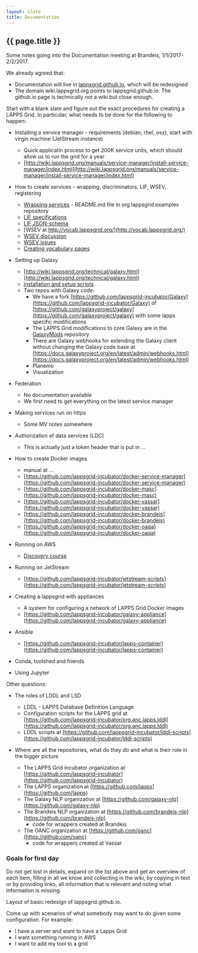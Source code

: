 ```yaml
---
layout: slate
title: Documentation
---
```


## {{ page.title }}

Some notes going into the Documentation meeting at Brandeis, 1/1/2017-2/2/2017.

We already agreed that:

- Documentation will live in [lappsgrid.github.io](lappsgrid.github.io), which will be redesigned
- The domain wiki.lappsgrid.org points to lappsgrid.github.io. The github.io page is technically not a wiki but close enough.

Start with a blank slate and figure out the exact procedures for creating a LAPPS Grid. In particular, what needs to be done for the following to happen:

- Installing a service manager - requirements (debian, rhel, osx), start with virgin machine (JetStream instance)
  - Quick applicatin process to get 200K service units, which should allow us to run the grid for a year
  - [http://wiki.lappsgrid.org/manuals/service-manager/install-service-manager/index.html](http://wiki.lappsgrid.org/manuals/service-manager/install-service-manager/index.html)
  
- How to create services - wrapping, discriminators, LIF, WSEV, registering
  - [Wrapping services](https://github.com/lapps/org.lappsgrid.examples) - README.md file in org.lappsgrid.examples repository
  - [LIF specifications](interchange/index.html)
  - [LIF JSON-schema](schema/lif-schema.json)
  - [WSEV at http://vocab.lappsgrid.org/](http://vocab.lappsgrid.org/)
  - [WSEV discussion](http://wiki.lappsgrid.org/vocabulary/current_issues.html)
  - [WSEV issues](https://github.com/lapps/vocabulary-pages/issues)
  - [Creating vocabulary pages](https://github.com/lapps/vocabulary-pages)

- Setting up Galaxy
  - [http://wiki.lappsgrid.org/technical/galaxy.html](http://wiki.lappsgrid.org/technical/galaxy.html)
  - [installation and setup scripts](http://downloads.lappsgrid.org/scripts/)
  - Two repos with Galaxy code:
    - We have a fork [https://github.com/lappsgrid-incubator/Galaxy](https://github.com/lappsgrid-incubator/Galaxy) of [https://github.com/galaxyproject/galaxy](https://github.com/galaxyproject/galaxy) with some lapps specific modifications
    - The LAPPS Grid modifications to core Galaxy are in the [GalaxyMods](https://github.com/lappsgrid-incubator/GalaxyMods) repository
    - There are Galaxy webhooks for extending the Galaxy client without changing the Galaxy code base at [https://docs.galaxyproject.org/en/latest/admin/webhooks.html](https://docs.galaxyproject.org/en/latest/admin/webhooks.html)
    - Planemo
    - Visualization

- Federation
  - No documentation available
  - We first need to get everything on the latest service manager

- Making services run on https
  - Some MV notes somewhere

- Authorization of data services (LDC)
  - This is actually just a token header that is put in ...

- How to create Docker images
  - manual at ...
  - [https://github.com/lappsgrid-incubator/docker-service-manager](https://github.com/lappsgrid-incubator/docker-service-manager)
  - [https://github.com/lappsgrid-incubator/docker-masc](https://github.com/lappsgrid-incubator/docker-masc)
  - [https://github.com/lappsgrid-incubator/docker-vassar](https://github.com/lappsgrid-incubator/docker-vassar)
  - [https://github.com/lappsgrid-incubator/docker-brandeis](https://github.com/lappsgrid-incubator/docker-brandeis)
  - [https://github.com/lappsgrid-incubator/docker-oaqa](https://github.com/lappsgrid-incubator/docker-oaqa)

- Running on AWS
  - [Discovery course](https://github.com/lappsgrid-incubator/discovery-course)

- Running on JetStream
  - [https://github.com/lappsgrid-incubator/jetstream-scripts](https://github.com/lappsgrid-incubator/jetstream-scripts)
  
- Creating a lappsgrid with appliances
  - A system for configuring a network of LAPPS Grid Docker images
  - [https://github.com/lappsgrid-incubator/galaxy-appliance](https://github.com/lappsgrid-incubator/galaxy-appliance)

- Ansible
  - [https://github.com/lappsgrid-incubator/lapps-container](https://github.com/lappsgrid-incubator/lapps-container)

- Conda, toolshed and friends

- Using Jupyter

Other questions:

- The roles of LDDL and LSD
  - LDDL - LAPPS Database Definition Language
  - Configuration scripts for the LAPPS grid at [https://github.com/lappsgrid-incubator/org.anc.lapps.lddl](https://github.com/lappsgrid-incubator/org.anc.lapps.lddl)
  - LDDL scripts at [https://github.com/lappsgrid-incubator/lddl-scripts](https://github.com/lappsgrid-incubator/lddl-scripts)

- Where are all the repositories, what do they do and what is their role in the bigger picture
  - The LAPPS Grid incubator organization at [https://github.com/lappsgrid-incubator](https://github.com/lappsgrid-incubator)
  - The LAPPS organization at [https://github.com/lapps](https://github.com/lapps)
  - The Galaxy NLP organization at [https://github.com/galaxy-nlp](https://github.com/galaxy-nlp)
  - The Brandeis NLP organization at [https://github.com/brandeis-nlp](https://github.com/brandeis-nlp)
    - code for wrappers created at Brandeis
  - The OANC organization at [https://github.com/oanc](https://github.com/oanc)
    - code for wrappers created at Vassar
 
  
### Goals for first day

Do not get lost in details, expand on the list above and get an overview of each item, filling in all we know and collecting in the wiki, by copying in text or by providing links, all information that is relevant and noting what information is missing.

Layout of basic redesign of lappsgrid.github.io.

Come up with scenarios of what somebody may want to do given some configuration. For example:

- I have a server and want to have a Lapps Grid
- I want something running in AWS
- I want to add my tool to a grid

